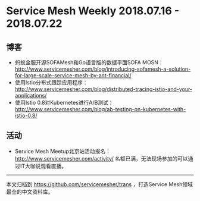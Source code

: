 # Service Mesh Weekly 2018.07.16 - 2018.07.22

## 博客

- 蚂蚁金服开源SOFAMesh和Go语言版的数据平面SOFA MOSN：http://www.servicemesher.com/blog/introducing-sofamesh-a-solution-for-large-scale-service-mesh-by-ant-financial/
- 使用Istio分布式跟踪应用程序：http://www.servicemesher.com/blog/distributed-tracing-istio-and-your-applications/
- 使用Istio 0.8对Kubernetes进行A/B测试：http://www.servicemesher.com/blog/ab-testing-on-kubernetes-with-istio-0.8/

## 活动

- Service Mesh Meetup北京站活动报名：http://www.servicemesher.com/activity/ 名额已满，无法现场参加的可以通过IT大咖说观看直播。

---

本文归档到 https://github.com/servicemesher/trans ，打造Service Mesh领域最全的中文资料库。